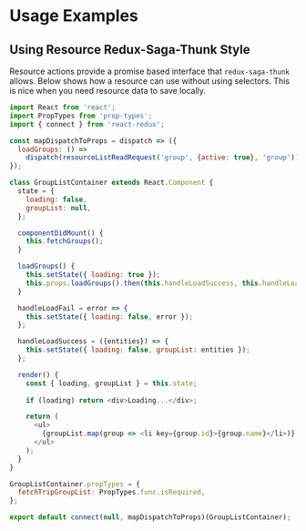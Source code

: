 # Usage Examples
## Using Resource Redux-Saga-Thunk Style

Resource actions provide a promise based interface that `redux-saga-thunk`
allows. Below shows how a resource can use without using selectors. This is nice
when you need resource data to save locally.

```javascript
import React from 'react';
import PropTypes from 'prop-types';
import { connect } from 'react-redux';

const mapDispatchToProps = dispatch => ({
  loadGroups: () =>
    dispatch(resourceListReadRequest('group', {active: true}, 'group')),
});

class GroupListContainer extends React.Component {
  state = {
    loading: false,
    groupList: null,
  };

  componentDidMount() {
    this.fetchGroups();
  }

  loadGroups() {
    this.setState({ loading: true });
    this.props.loadGroups().then(this.handleLoadSuccess, this.handleLoadFail);
  }

  handleLoadFail = error => {
    this.setState({ loading: false, error });
  };

  handleLoadSuccess = ({entities}) => {
    this.setState({ loading: false, groupList: entities });
  };

  render() {
    const { loading, groupList } = this.state;
    
    if (loading) return <div>Loading...</div>;

    return (
      <ul>
        {groupList.map(group => <li key={group.id}>{group.name}</li>)}
      </ul>
    );
  }
}

GroupListContainer.propTypes = {
  fetchTripGroupList: PropTypes.func.isRequired,
};

export default connect(null, mapDispatchToProps)(GroupListContainer);
```

